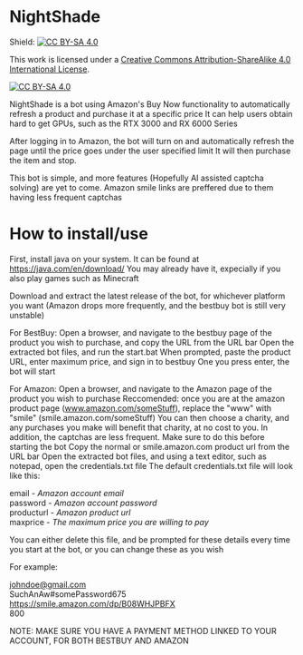 # NightShade

Shield: [![CC BY-SA 4.0][cc-by-sa-shield]][cc-by-sa]

This work is licensed under a
[Creative Commons Attribution-ShareAlike 4.0 International License][cc-by-sa].

[![CC BY-SA 4.0][cc-by-sa-image]][cc-by-sa]

[cc-by-sa]: http://creativecommons.org/licenses/by-sa/4.0/
[cc-by-sa-image]: https://licensebuttons.net/l/by-sa/4.0/88x31.png
[cc-by-sa-shield]: https://img.shields.io/badge/License-CC%20BY--SA%204.0-lightgrey.svg

NightShade is a bot using Amazon's Buy Now functionality to automatically refresh a product and purchase it at a specific price
It can help users obtain hard to get GPUs, such as the RTX 3000 and RX 6000 Series

After logging in to Amazon, the bot will turn on and automatically refresh the page until the price goes under the user specified limit
It will then purchase the item and stop.

This bot is simple, and more features (Hopefully AI assisted captcha solving) are yet to come. Amazon smile links are preffered due to them having less frequent captchas
 
# How to install/use
First, install java on your system. It can be found at https://java.com/en/download/
You may already have it, expecially if you also play games such as Minecraft
 
Download and extract the latest release of the bot, for whichever platform you want (Amazon drops more frequently, and the bestbuy bot is still very unstable)
 
For BestBuy:
Open a browser, and navigate to the bestbuy page of the product you wish to purchase, and copy the URL from the URL bar
Open the extracted bot files, and run the start.bat
When prompted, paste the product URL, enter maximum price, and sign in to bestbuy
One you press enter, the bot will start

For Amazon:
Open a browser, and navigate to the Amazon page of the product you wish to purchase
Reccomended: once you are at the amazon product page (www.amazon.com/someStuff), replace the "www" with "smile" (smile.amazon.com/someStuff)
You can then choose a charity, and any purchases you make will benefit that charity, at no cost to you. In addition, the captchas are less frequent. Make sure to do this before starting the bot
Copy the normal or smile.amazon.com product url from the URL bar
Open the extracted bot files, and using a text editor, such as notepad, open the credentials.txt file
The default credentials.txt file will look like this:

email - *Amazon account email*<br/>
password - *Amazon account password*<br/>
producturl - *Amazon product url*<br/>
maxprice - *The maximum price you are willing to pay*

You can either delete this file, and be prompted for these details every time you start at the bot, or you can change these as you wish

For example:

johndoe@gmail.com <br/>
SuchAnAw#somePassword675 <br/>
https://smile.amazon.com/dp/B08WHJPBFX <br/>
800

NOTE: MAKE SURE YOU HAVE A PAYMENT METHOD LINKED TO YOUR ACCOUNT, FOR BOTH BESTBUY AND AMAZON

 

